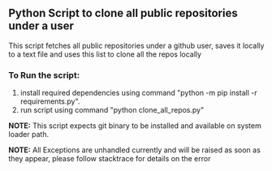 ## Python Script to clone all public repositories under a user

This script fetches all public repositories under a github user, 
saves it locally to a text file and uses this list to clone all the repos locally

### To Run the script:
1. install required dependencies using command "python -m pip install -r requirements.py".
2. run script using command "python clone_all_repos.py"

**NOTE:** This script expects git binary to be installed and available on system loader path.

**NOTE:** All Exceptions are unhandled currently and will be raised as soon as they appear, 
please follow stacktrace for details on the error